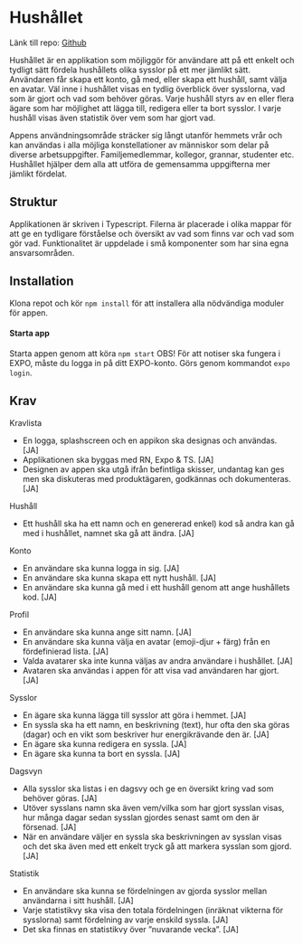 # Hushållet

Länk till repo:
[Github](https://github.com/KSigurd/KROLF-household-app)

Hushållet är en applikation som möjliggör för användare att på ett enkelt och tydligt sätt fördela hushållets olika sysslor på ett mer jämlikt sätt. Användaren får skapa ett konto, gå med, eller skapa ett hushåll, samt välja en avatar. Väl inne i hushållet visas en tydlig överblick över sysslorna, vad som är gjort och vad som behöver göras. Varje hushåll styrs av en eller flera ägare som har möjlighet att lägga till, redigera eller ta bort sysslor. I varje hushåll visas även statistik över vem som har gjort vad.

Appens användningsområde sträcker sig långt utanför hemmets vrår och kan användas i alla möjliga konstellationer av människor som delar på diverse arbetsuppgifter. Familjemedlemmar, kollegor, grannar, studenter etc. Hushållet hjälper dem alla att utföra de gemensamma uppgifterna mer jämlikt fördelat.

## Struktur
Applikationen är skriven i Typescript. Filerna är placerade i olika mappar för att ge en tydligare förståelse och översikt av vad som finns var och vad som gör vad. 
Funktionalitet är uppdelade i små komponenter som har sina egna ansvarsområden. 

## Installation
Klona repot och kör `npm install` för att installera alla nödvändiga moduler för appen.

#### Starta app
Starta appen genom att köra `npm start`
OBS! För att notiser ska fungera i EXPO, måste du logga in på ditt EXPO-konto. Görs genom kommandot `expo login`.
## Krav
Kravlista
*	En logga, splashscreen och en appikon ska designas och användas. [JA]
*	Applikationen ska byggas med RN, Expo & TS. [JA]
*	Designen av appen ska utgå ifrån befintliga skisser, undantag kan ges men ska diskuteras med produktägaren, godkännas och dokumenteras. [JA]

Hushåll
*	Ett hushåll ska ha ett namn och en genererad enkel) kod så andra kan gå med i hushållet, namnet ska gå att ändra. [JA]

Konto
*	En användare ska kunna logga in sig. [JA]
*	En användare ska kunna skapa ett nytt hushåll. [JA]
*	En användare ska kunna gå med i ett hushåll genom att ange hushållets kod. [JA]

Profil
*	En användare ska kunna ange sitt namn. [JA]
*	En användare ska kunna välja en avatar (emoji-djur + färg) från en fördefinierad lista. [JA]
*	Valda avatarer ska inte kunna väljas av andra användare i hushållet. [JA]
*	Avataren ska användas i appen för att visa vad användaren har gjort. [JA]

Sysslor
*	En ägare ska kunna lägga till sysslor att göra i hemmet. [JA]
*	En syssla ska ha ett namn, en beskrivning (text), hur ofta den ska göras (dagar) och en vikt som beskriver hur energikrävande den är. [JA]
*	En ägare ska kunna redigera en syssla. [JA]
*	En ägare ska kunna ta bort en syssla. [JA]

Dagsvyn
*	Alla sysslor ska listas i en dagsvy och ge en översikt kring vad som behöver göras. [JA]
*	Utöver sysslans namn ska även vem/vilka som har gjort sysslan visas, hur många dagar sedan sysslan gjordes senast samt om den är försenad. [JA]
*	När en användare väljer en syssla ska beskrivningen av sysslan visas och det ska även med ett enkelt tryck gå att markera sysslan som gjord. [JA]

Statistik
*	En användare ska kunna se fördelningen av gjorda sysslor mellan användarna i sitt hushåll. [JA]
*	Varje statistikvy ska visa den totala fördelningen (inräknat vikterna för sysslorna) samt fördelning av varje enskild syssla. [JA]
*	Det ska finnas en statistikvy över ”nuvarande vecka”. [JA]

